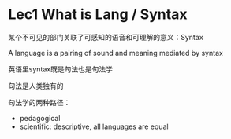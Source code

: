 # Lec1 What is Lang / Syntax

某个不可见的部门关联了可感知的语音和可理解的意义：Syntax

A language is a pairing of sound and meaning mediated by syntax

英语里syntax既是句法也是句法学

句法是人类独有的

句法学的两种路径：

* pedagogical
* scientific: descriptive, all languages are equal
